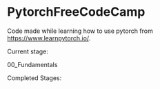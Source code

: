 # PytorchFreeCodeCamp
Code made while learning how to use pytorch from https://www.learnpytorch.io/.

Current stage:

00_Fundamentals

Completed Stages:
